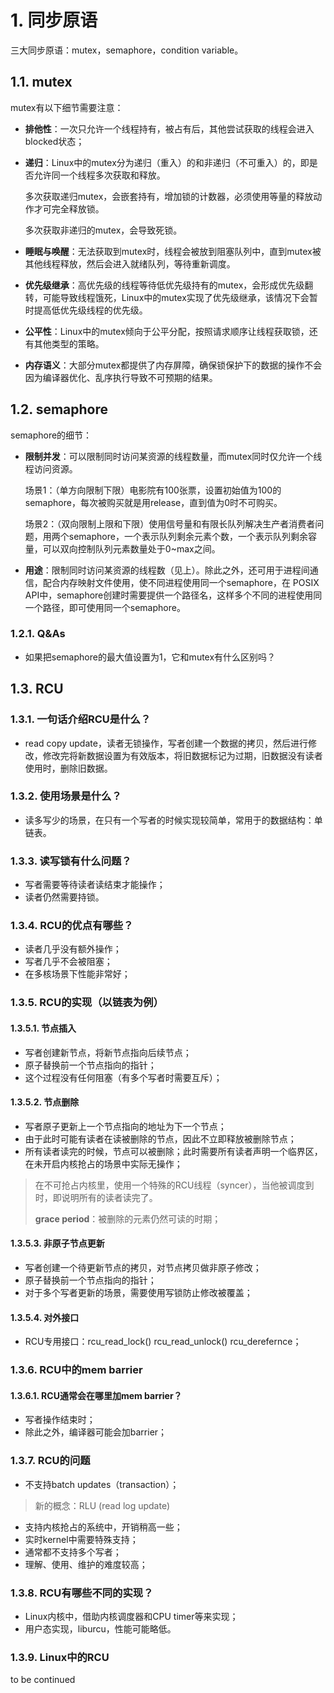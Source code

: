 # 1. 同步原语

三大同步原语：mutex，semaphore，condition variable。

## 1.1. mutex
mutex有以下细节需要注意：
- **排他性**：一次只允许一个线程持有，被占有后，其他尝试获取的线程会进入blocked状态；
- **递归**：Linux中的mutex分为递归（重入）的和非递归（不可重入）的，即是否允许同一个线程多次获取和释放。

  多次获取递归mutex，会嵌套持有，增加锁的计数器，必须使用等量的释放动作才可完全释放锁。

  多次获取非递归的mutex，会导致死锁。
- **睡眠与唤醒**：无法获取到mutex时，线程会被放到阻塞队列中，直到mutex被其他线程释放，然后会进入就绪队列，等待重新调度。
- **优先级继承**：高优先级的线程等待低优先级持有的mutex，会形成优先级翻转，可能导致线程饿死，Linux中的mutex实现了优先级继承，该情况下会暂时提高低优先级线程的优先级。
- **公平性**：Linux中的mutex倾向于公平分配，按照请求顺序让线程获取锁，还有其他类型的策略。
- **内存语义**：大部分mutex都提供了内存屏障，确保锁保护下的数据的操作不会因为编译器优化、乱序执行导致不可预期的结果。

## 1.2. semaphore
semaphore的细节：
- **限制并发**：可以限制同时访问某资源的线程数量，而mutex同时仅允许一个线程访问资源。

  场景1：（单方向限制下限）电影院有100张票，设置初始值为100的semaphore，每次被购买就是用release，直到值为0时不可购买。

  场景2：（双向限制上限和下限）使用信号量和有限长队列解决生产者消费者问题，用两个semaphore，一个表示队列剩余元素个数，一个表示队列剩余容量，可以双向控制队列元素数量处于0~max之间。
- **用途**：限制同时访问某资源的线程数（见上）。除此之外，还可用于进程间通信，配合内存映射文件使用，使不同进程使用同一个semaphore，在 POSIX API中，semaphore创建时需要提供一个路径名，这样多个不同的进程使用同一个路径，即可使用同一个semaphore。

### 1.2.1. Q\&As
- 如果把semaphore的最大值设置为1，它和mutex有什么区别吗？

## 1.3. RCU
### 1.3.1. 一句话介绍RCU是什么？
- read copy update，读者无锁操作，写者创建一个数据的拷贝，然后进行修改，修改完将新数据设置为有效版本，将旧数据标记为过期，旧数据没有读者使用时，删除旧数据。
### 1.3.2. 使用场景是什么？
- 读多写少的场景，在只有一个写者的时候实现较简单，常用于的数据结构：单链表。
### 1.3.3. 读写锁有什么问题？
- 写者需要等待读者读结束才能操作；
- 读者仍然需要持锁。
### 1.3.4. RCU的优点有哪些？
- 读者几乎没有额外操作；
- 写者几乎不会被阻塞；
- 在多核场景下性能非常好；
### 1.3.5. RCU的实现（以链表为例）
#### 1.3.5.1. 节点插入
- 写者创建新节点，将新节点指向后续节点；
- 原子替换前一个节点指向的指针；
- 这个过程没有任何阻塞（有多个写者时需要互斥）；
#### 1.3.5.2. 节点删除
- 写者原子更新上一个节点指向的地址为下一个节点；
- 由于此时可能有读者在读被删除的节点，因此不立即释放被删除节点；
- 所有读者读完的时候，节点可以被删除；此时需要所有读者声明一个临界区，在未开启内核抢占的场景中实际无操作；
> 在不可抢占内核里，使用一个特殊的RCU线程（syncer），当他被调度到时，即说明所有的读者读完了。
> 
> **grace period**：被删除的元素仍然可读的时期；
#### 1.3.5.3. 非原子节点更新
- 写者创建一个待更新节点的拷贝，对节点拷贝做非原子修改；
- 原子替换前一个节点指向的指针；
- 对于多个写者更新的场景，需要使用写锁防止修改被覆盖；
#### 1.3.5.4. 对外接口
- RCU专用接口：rcu_read_lock() rcu_read_unlock() rcu_derefernce；
### 1.3.6. RCU中的mem barrier
#### 1.3.6.1. RCU通常会在哪里加mem barrier？
- 写者操作结束时；
- 除此之外，编译器可能会加barrier；
### 1.3.7. RCU的问题
- 不支持batch updates（transaction）；
> 新的概念：RLU (read log update)
- 支持内核抢占的系统中，开销稍高一些；
- 实时kernel中需要特殊支持；
- 通常都不支持多个写者；
- 理解、使用、维护的难度较高；
### 1.3.8. RCU有哪些不同的实现？
- Linux内核中，借助内核调度器和CPU timer等来实现；
- 用户态实现，liburcu，性能可能略低。
### 1.3.9. Linux中的RCU
to be continued
